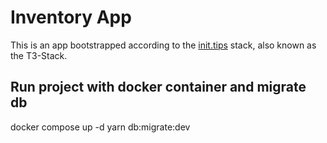 # Inventory App

This is an app bootstrapped according to the [init.tips](https://init.tips) stack, also known as the T3-Stack.

## Run project with docker container and migrate db

docker compose up -d
yarn db:migrate:dev
